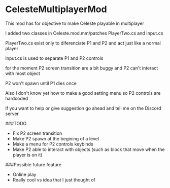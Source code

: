 # CelesteMultiplayerMod
This mod has for objective to make Celeste playable in multiplayer

I added two classes in Celeste.mod.mm/patches PlayerTwo.cs and Input.cs

PlayerTwo.cs exist only to diferenciate P1 and P2 and act just like a normal player

Input.cs is used to separate P1 and P2 controls

for the moment P2 screen transition are a bit buggy and P2 can't interact with most object 

P2 won't spawn until P1 dies once

Also I don't know yet how to make a good setting menu so P2 controls are hardcoded

If you want to help or give suggestion go ahead and tell me on the Discord server

###TODO
- Fix P2 screen transition
- Make P2 spawn at the begining of a level
- Make a menu for P2 controls keybinds
- Make P2 able to interact with objects (such as block that move when the player is on it)

###Possible future feature
- Online play
- Really cool vs idea that I just thought of
